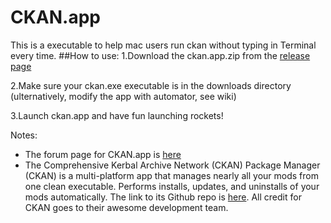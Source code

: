 # CKAN.app
This is a executable to help mac users run ckan without typing in Terminal every time.
##How to use:
1.Download the ckan.app.zip from the [release page](https://github.com/Maxzhao1999/CKAN.app/releases)  

2.Make sure your ckan.exe executable is in the downloads directory (ulternatively, modify the app with automator, see wiki) 

3.Launch ckan.app and have fun launching rockets!


Notes:
- The forum page for CKAN.app is [here](http://forum.kerbalspaceprogram.com/index.php?/topic/154888-macckanapp/)
- The Comprehensive Kerbal Archive Network (CKAN) Package Manager (CKAN) is a multi-platform app that manages nearly all your mods from one clean executable. Performs installs, updates, and uninstalls of your mods automatically. The link to its Github repo is [here](https://github.com/KSP-CKAN/CKAN/wiki). All credit for CKAN goes to their awesome development team.
